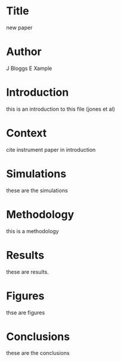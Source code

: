 # Title
new paper

# Author
J Bloggs
E Xample

# Introduction
this is an introduction to this file (jones et al)

# Context
cite instrument paper in introduction

# Simulations
these are the simulations

# Methodology
this is a methodology

# Results
these are results.

# Figures
thse are figures

# Conclusions
these are the conclusions